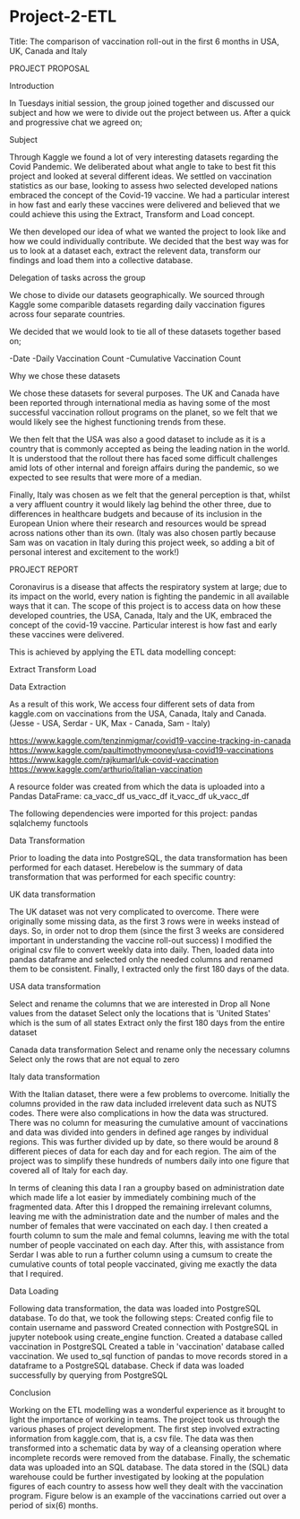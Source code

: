 # Project-2-ETL

Title: The comparison of vaccination roll-out in the first 6 months in USA, UK, Canada and Italy

PROJECT PROPOSAL

Introduction

In Tuesdays initial session, the group joined together and discussed our subject and how we were to divide out the project between us. After a quick and progressive chat we agreed on;

Subject

Through Kaggle we found a lot of very interesting datasets regarding the Covid Pandemic. We deliberated about what angle to take to best fit this project and looked at several different ideas. We settled on vaccination statistics as our base, looking to assess hwo selected developed nations embraced the concept of the Covid-19 vaccine. We had a particular interest in how fast and early these vaccines were delivered and believed that we could achieve this using the Extract, Transform and Load concept.

We then developed our idea of what we wanted the project to look like and how we could individually contribute. We decided that the best way was for us to look at a dataset each, extract the relevent data, transform our findings and load them into a collective database.

Delegation of tasks across the group

We chose to divide our datasets geographically. We sourced through Kaggle some comparible datasets regarding daily vaccination figures across four separate countries.

We decided that we would look to tie all of these datasets together based on;

-Date -Daily Vaccination Count -Cumulative Vaccination Count

Why we chose these datasets

We chose these datasets for several purposes. The UK and Canada have been reported through international media as having some of the most successful vaccination rollout programs on the planet, so we felt that we would likely see the highest functioning trends from these.

We then felt that the USA was also a good dataset to include as it is a country that is commonly accepted as being the leading nation in the world. It is understood that the rollout there has faced some difficult challenges amid lots of other internal and foreign affairs during the pandemic, so we expected to see results that were more of a median.

Finally, Italy was chosen as we felt that the general perception is that, whilst a very affluent country it would likely lag behind the other three, due to differences in healthcare budgets and because of its inclusion in the European Union where their research and resources would be spread across nations other than its own. (Italy was also chosen partly because Sam was on vacation in Italy during this project week, so adding a bit of personal interest and excitement to the work!)

PROJECT REPORT

Coronavirus is a disease that affects the respiratory system at large; due to its impact on the world, every nation is fighting the pandemic in all available ways that it can. The scope of this project is to access data on how these developed countries, the USA, Canada, Italy and the UK, embraced the concept of the covid-19 vaccine. Particular interest is how fast and early these vaccines were delivered.

This is achieved by applying the ETL data modelling concept:

Extract
Transform
Load

Data Extraction

As a result of this work, We access four different sets of data from kaggle.com on vaccinations from the USA, Canada, Italy and Canada. (Jesse - USA, Serdar - UK, Max - Canada, Sam - Italy)

https://www.kaggle.com/tenzinmigmar/covid19-vaccine-tracking-in-canada
https://www.kaggle.com/paultimothymooney/usa-covid19-vaccinations
https://www.kaggle.com/rajkumarl/uk-covid-vaccination
https://www.kaggle.com/arthurio/italian-vaccination

A resource folder was created from which the data is uploaded into a Pandas DataFrame: 
ca_vacc_df
us_vacc_df
it_vacc_df
uk_vacc_df

The following dependencies were imported for this project:
pandas
sqlalchemy
functools

Data Transformation

Prior to loading the data into PostgreSQL, the data transformation has been performed for each dataset. Herebelow is the summary of data transformation that was performed for each specific country:

UK data transformation

The UK dataset was not very complicated to overcome. There were originally some missing data, as the first 3 rows were in weeks instead of days. So, in order not to drop them (since the first 3 weeks are considered important in understanding the vaccine roll-out success) I modified the original csv file to convert weekly data into daily. Then, loaded data into pandas dataframe and selected only the needed columns and renamed them to be consistent. Finally, I extracted only the first 180 days of the data. 

USA data transformation

Select and rename the columns that we are interested in
Drop all None values from the dataset
Select only the locations that is 'United States' which is the sum of all states
Extract only the first 180 days from the entire dataset

Canada data transformation
Select and rename only the necessary columns
Select only the rows that are not equal to zero

Italy data transformation

With the Italian dataset, there were a few problems to overcome. Initially the columns provided in the raw data included irrelevent data such as NUTS codes. There were also complications in how the data was structured. There was no column for measuring the cumulative amount of vaccinations and data was divided into genders in defined age ranges by individual regions. This was further divided up by date, so there would be around 8 different pieces of data for each day and for each region. The aim of the project was to simplify these hundreds of numbers daily into one figure that covered all of Italy for each day.

In terms of cleaning this data I ran a groupby based on administration date which made life a lot easier by immediately combining much of the fragmented data. After this I dropped the remaining irrelevant columns, leaving me with the administration date and the number of males and the number of females that were vaccinated on each day. I then created a fourth column to sum the male and femal columns, leaving me with the total number of people vaccinated on each day. After this, with assistance from Serdar I was able to run a further column using a cumsum to create the cumulative counts of total people vaccinated, giving me exactly the data that I required.


Data Loading

Following data transformation, the data was loaded into PostgreSQL database. To do that, we took the following steps:
Created config file to contain username and password
Created connection with PostgreSQL in jupyter notebook using create_engine function.
Created a database called vaccination in PostgreSQL
Created a table in 'vaccination' database called vaccination.
 We used to_sql function of pandas to move records stored in a dataframe to a PostgreSQL database.
Check if data was loaded successfully by querying from PostgreSQL

Conclusion

Working on the ETL modelling was a wonderful experience as it brought to light the importance of working in teams. The project took us through the various phases of project development.
The first step involved extracting information from kaggle.com, that is, a csv file. The data was then transformed into a schematic data by way of a cleansing operation where incomplete records were removed from the database. Finally, the schematic data was uploaded into an SQL database.
The data stored in the (SQL) data warehouse could be further investigated by looking at the population figures of each country to assess how well they dealt with the vaccination program. Figure below is an example of the vaccinations carried out over a period of six(6) months.